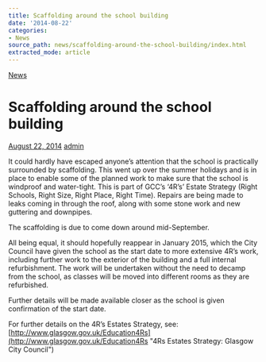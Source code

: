 ```yaml
---
title: Scaffolding around the school building
date: '2014-08-22'
categories:
- News
source_path: news/scaffolding-around-the-school-building/index.html
extracted_mode: article
---
```

[News](/news/)

# Scaffolding around the school building

[August 22, 2014](/news/scaffolding-around-the-school-building/) [admin](author/admin/)

It could hardly have escaped anyone’s attention that the school is practically surrounded by scaffolding. This went up over the summer holidays and is in place to enable some of the planned work to make sure that the school is windproof and water-tight. This is part of GCC’s ‘4R’s’ Estate Strategy (Right Schools, Right Size, Right Place, Right Time). Repairs are being made to leaks coming in through the roof, along with some stone work and new guttering and downpipes.

The scaffolding is due to come down around mid-September.

All being equal, it should hopefully reappear in January 2015, which the City Council have given the school as the start date to more extensive 4R’s work, including further work to the exterior of the building and a full internal refurbishment. The work will be undertaken without the need to decamp from the school, as classes will be moved into different rooms as they are refurbished.

Further details will be made available closer as the school is given confirmation of the start date.

For further details on the 4R’s Estates Strategy, see: [http://www.glasgow.gov.uk/Education4Rs](http://www.glasgow.gov.uk/Education4Rs "4Rs Estates Strategy: Glasgow City Council")
